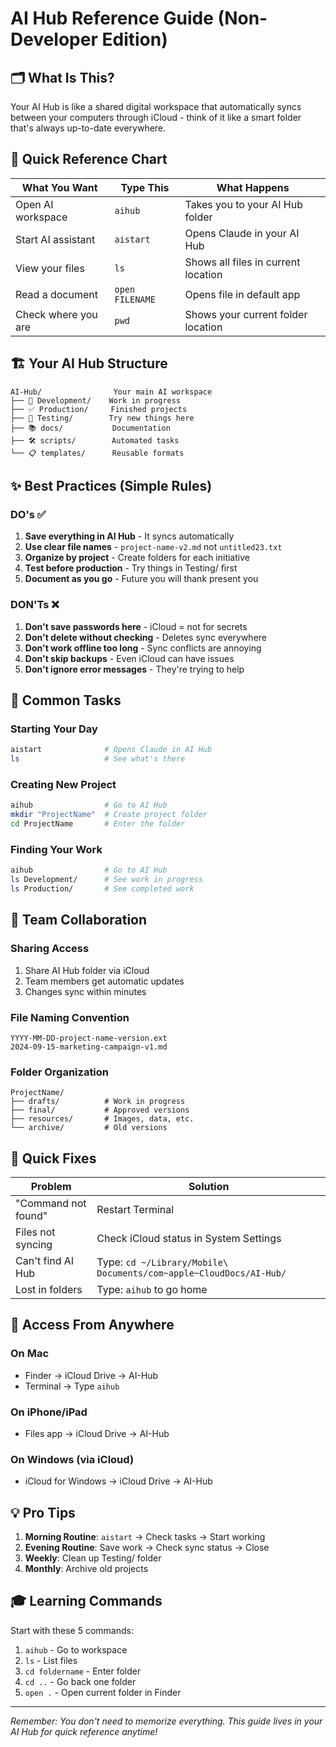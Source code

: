 # AI Hub Reference Guide (Non-Developer Edition)

## 🗂️ What Is This?
Your AI Hub is like a shared digital workspace that automatically syncs between your computers through iCloud - think of it like a smart folder that's always up-to-date everywhere.

## 📍 Quick Reference Chart

| What You Want | Type This | What Happens |
|--------------|-----------|--------------|
| Open AI workspace | `aihub` | Takes you to your AI Hub folder |
| Start AI assistant | `aistart` | Opens Claude in your AI Hub |
| View your files | `ls` | Shows all files in current location |
| Read a document | `open FILENAME` | Opens file in default app |
| Check where you are | `pwd` | Shows your current folder location |

## 🏗️ Your AI Hub Structure

```
AI-Hub/                Your main AI workspace
├── 📝 Development/    Work in progress
├── ✅ Production/     Finished projects
├── 🧪 Testing/        Try new things here
├── 📚 docs/           Documentation
├── 🛠️ scripts/        Automated tasks
└── 📋 templates/      Reusable formats
```

## ✨ Best Practices (Simple Rules)

### DO's ✅
1. **Save everything in AI Hub** - It syncs automatically
2. **Use clear file names** - `project-name-v2.md` not `untitled23.txt`
3. **Organize by project** - Create folders for each initiative
4. **Test before production** - Try things in Testing/ first
5. **Document as you go** - Future you will thank present you

### DON'Ts ❌
1. **Don't save passwords here** - iCloud = not for secrets
2. **Don't delete without checking** - Deletes sync everywhere
3. **Don't work offline too long** - Sync conflicts are annoying
4. **Don't skip backups** - Even iCloud can have issues
5. **Don't ignore error messages** - They're trying to help

## 🎯 Common Tasks

### Starting Your Day
```bash
aistart              # Opens Claude in AI Hub
ls                   # See what's there
```

### Creating New Project
```bash
aihub                # Go to AI Hub
mkdir "ProjectName"  # Create project folder
cd ProjectName       # Enter the folder
```

### Finding Your Work
```bash
aihub                # Go to AI Hub
ls Development/      # See work in progress
ls Production/       # See completed work
```

## 🔄 Team Collaboration

### Sharing Access
1. Share AI Hub folder via iCloud
2. Team members get automatic updates
3. Changes sync within minutes

### File Naming Convention
```
YYYY-MM-DD-project-name-version.ext
2024-09-15-marketing-campaign-v1.md
```

### Folder Organization
```
ProjectName/
├── drafts/          # Work in progress
├── final/           # Approved versions
├── resources/       # Images, data, etc.
└── archive/         # Old versions
```

## 🚨 Quick Fixes

| Problem | Solution |
|---------|----------|
| "Command not found" | Restart Terminal |
| Files not syncing | Check iCloud status in System Settings |
| Can't find AI Hub | Type: `cd ~/Library/Mobile\ Documents/com~apple~CloudDocs/AI-Hub/` |
| Lost in folders | Type: `aihub` to go home |

## 📱 Access From Anywhere

### On Mac
- Finder → iCloud Drive → AI-Hub
- Terminal → Type `aihub`

### On iPhone/iPad
- Files app → iCloud Drive → AI-Hub

### On Windows (via iCloud)
- iCloud for Windows → iCloud Drive → AI-Hub

## 💡 Pro Tips

1. **Morning Routine**: `aistart` → Check tasks → Start working
2. **Evening Routine**: Save work → Check sync status → Close
3. **Weekly**: Clean up Testing/ folder
4. **Monthly**: Archive old projects

## 🎓 Learning Commands

Start with these 5 commands:
1. `aihub` - Go to workspace
2. `ls` - List files
3. `cd foldername` - Enter folder
4. `cd ..` - Go back one folder
5. `open .` - Open current folder in Finder

---
*Remember: You don't need to memorize everything. This guide lives in your AI Hub for quick reference anytime!*